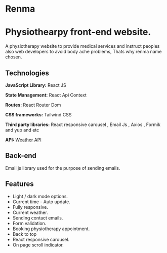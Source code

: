 # Renma

# Physiothearpy front-end website.

A physiotherapy website to provide medical services and instruct peoples also web developers to avoid body ache problems, Thats why renma name chosen.  


## Technologies

**JavaScript Library:** React JS

**State Management:** React Api Context

**Routes:** React Router Dom

**CSS frameworks:** Tailwind CSS

**Third party libraries:** React responsive carousel , Email Js , Axios , Formik and yup and etc

**API:**  [Weather API](https://www.weatherapi.com/api-explorer.aspx)

## Back-end
Email js library used for the purpose of sending emails.

## Features

- Light / dark mode options.
- Current time - Auto update.
- Fully responsive.
- Current weather.
- Sending contact emails.
- Form validation.
- Booking physiotherapy appointment.
- Back to top
- React responsive carousel.
- On page scroll indicator.

